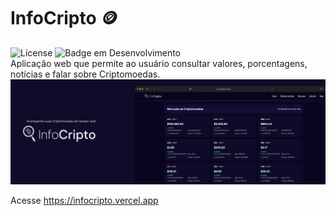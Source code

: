 # InfoCripto 🪙
![License](https://img.shields.io/badge/lucaspanzera-InfoCripto-darkblue) ![Badge em Desenvolvimento](https://img.shields.io/badge/Status-Em%20Desenvolvimento-darkblue)</br>
Aplicação web que permite ao usuário consultar valores, porcentagens, notícias e falar sobre Criptomoedas.
![GetClima](content/header.png)

 <p>Acesse <a href="https://infocripto.vercel.app" target="_blank" >https://infocripto.vercel.app</a>
